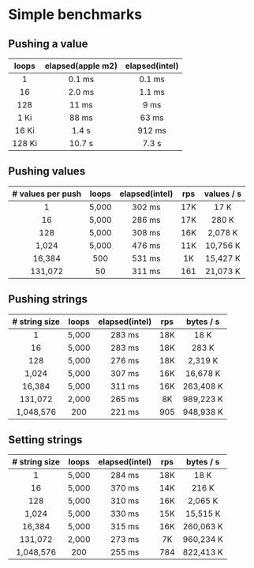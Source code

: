 # Simple benchmarks

## Pushing a value

| loops  | elapsed(apple m2) | elapsed(intel) |
|:------:|:-----------------:|:--------------:|
| 1      |  0.1 ms           |   0.1 ms       |
| 16     |  2.0 ms           |   1.1 ms       |
| 128    | 11   ms           |   9   ms       |
| 1 Ki   | 88   ms           |  63   ms       |
| 16 Ki  |  1.4 s            | 912   ms       |
| 128 Ki | 10.7 s            | 7.3   s        |

## Pushing values

| # values per push | loops | elapsed(intel) | rps | values / s |
|:-----------------:|:-----:|:--------------:|:---:|:----------:|
| 1                 | 5,000 | 302 ms         | 17K |     17 K   |
| 16                | 5,000 | 286 ms         | 17K |    280 K   |
| 128               | 5,000 | 308 ms         | 16K |  2,078 K   |
| 1,024             | 5,000 | 476 ms         | 11K | 10,756 K   |
| 16,384            |   500 | 531 ms         |  1K | 15,427 K   |
| 131,072           |    50 | 311 ms         | 161 | 21,073 K   |

## Pushing strings

| # string size     | loops | elapsed(intel) | rps | bytes / s  |
|:-----------------:|:-----:|:--------------:|:---:|:----------:|
| 1                 | 5,000 | 283 ms         | 18K |      18 K  |
| 16                | 5,000 | 283 ms         | 18K |     283 K  |
| 128               | 5,000 | 276 ms         | 18K |   2,319 K  |
| 1,024             | 5,000 | 307 ms         | 16K |  16,678 K  |
| 16,384            | 5,000 | 311 ms         | 16K | 263,408 K  |
| 131,072           | 2,000 | 265 ms         |  8K | 989,223 K  |
| 1,048,576         |   200 | 221 ms         | 905 | 948,938 K  |

## Setting strings

| # string size     | loops | elapsed(intel) | rps | bytes / s  |
|:-----------------:|:-----:|:--------------:|:---:|:----------:|
| 1                 | 5,000 | 284 ms         | 18K |      18 K  |
| 16                | 5,000 | 370 ms         | 14K |     216 K  |
| 128               | 5,000 | 310 ms         | 16K |   2,065 K  |
| 1,024             | 5,000 | 330 ms         | 15K |  15,515 K  |
| 16,384            | 5,000 | 315 ms         | 16K | 260,063 K  |
| 131,072           | 2,000 | 273 ms         |  7K | 960,234 K  |
| 1,048,576         |   200 | 255 ms         | 784 | 822,413 K  |
